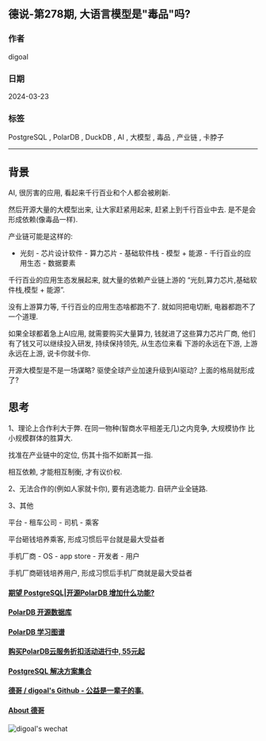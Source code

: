 ## 德说-第278期, 大语言模型是"毒品"吗?       
                              
### 作者                              
digoal                              
                              
### 日期                              
2024-03-23                      
                              
### 标签             
PostgreSQL , PolarDB , DuckDB , AI , 大模型 , 毒品 , 产业链 , 卡脖子        
                              
----                              
                              
## 背景      
AI, 很厉害的应用, 看起来千行百业和个人都会被刷新.    
  
然后开源大量的大模型出来, 让大家赶紧用起来, 赶紧上到千行百业中去. 是不是会形成依赖(像毒品一样).     
  
产业链可能是这样的:    
- 光刻 - 芯片设计软件 - 算力芯片 - 基础软件栈 - 模型 + 能源 - 千行百业的应用生态 - 数据要素     
  
千行百业的应用生态发展起来, 就大量的依赖产业链上游的 “光刻,算力芯片,基础软件栈,模型 + 能源”.    
  
没有上游算力等, 千行百业的应用生态啥都跑不了.  就如同把电切断, 电器都跑不了一个道理.    
  
如果全球都着急上AI应用, 就需要购买大量算力, 钱就进了这些算力芯片厂商, 他们有了钱又可以继续投入研发, 持续保持领先, 从生态位来看 下游的永远在下游, 上游永远在上游, 说卡你就卡你.     
  
开源大模型是不是一场谋略? 驱使全球产业加速升级到AI驱动? 上面的格局就形成了?      
  
  
## 思考    
1、理论上合作利大于弊.   在同一物种(智商水平相差无几)之内竞争, 大规模协作 比 小规模群体的胜算大.      
  
找准在产业链中的定位, 伤其十指不如断其一指.     
  
相互依赖, 才能相互制衡, 才有议价权.     
  
2、无法合作的(例如人家就卡你), 要有逃逸能力. 自研产业全链路.   
  
  
3、其他   
  
平台 - 租车公司 - 司机 - 乘客    
  
平台砸钱培养乘客, 形成习惯后平台就是最大受益者   
  
手机厂商 - OS - app store - 开发者 - 用户  
  
手机厂商砸钱培养用户, 形成习惯后手机厂商就是最大受益者   
  
  
#### [期望 PostgreSQL|开源PolarDB 增加什么功能?](https://github.com/digoal/blog/issues/76 "269ac3d1c492e938c0191101c7238216")
  
  
#### [PolarDB 开源数据库](https://openpolardb.com/home "57258f76c37864c6e6d23383d05714ea")
  
  
#### [PolarDB 学习图谱](https://www.aliyun.com/database/openpolardb/activity "8642f60e04ed0c814bf9cb9677976bd4")
  
  
#### [购买PolarDB云服务折扣活动进行中, 55元起](https://www.aliyun.com/activity/new/polardb-yunparter?userCode=bsb3t4al "e0495c413bedacabb75ff1e880be465a")
  
  
#### [PostgreSQL 解决方案集合](../201706/20170601_02.md "40cff096e9ed7122c512b35d8561d9c8")
  
  
#### [德哥 / digoal's Github - 公益是一辈子的事.](https://github.com/digoal/blog/blob/master/README.md "22709685feb7cab07d30f30387f0a9ae")
  
  
#### [About 德哥](https://github.com/digoal/blog/blob/master/me/readme.md "a37735981e7704886ffd590565582dd0")
  
  
![digoal's wechat](../pic/digoal_weixin.jpg "f7ad92eeba24523fd47a6e1a0e691b59")
  
